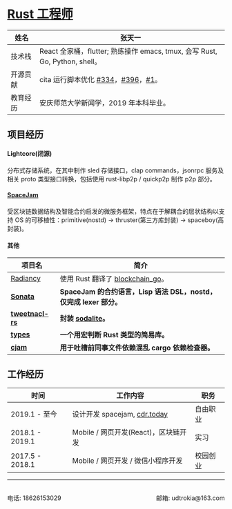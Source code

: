 # [Rust 工程师](https://github.com/clearloop)

| 姓名     | 张天一                                                                                                                                                                           |
| -------- | ------------------------------------------------------------                                                                                                                     |
| 技术栈   | React 全家桶，flutter; 熟练操作 emacs, tmux, 会写 Rust, Go, Python, shell。                                                                                                      |
| 开源贡献 | cita 运行脚本优化 [#334](https://github.com/cryptape/cita/pull/334)，[#396](https://github.com/cryptape/cita/pull/396)，[#1](https://github.com/cryptape/homebrew-cita/pull/1)。 |
| 教育经历 | 安庆师范大学新闻学，2019 年本科毕业。                                                                                                                                            |



## 项目经历

#### Lightcore(闭源)

分布式存储系统，在其中制作 sled 存储接口，clap commands，jsonrpc 服务及相关 proto 类型接口转换，包括使用 rust-libp2p / quickp2p 制作 p2p 部分。

#### [SpaceJam](https://crates.io/crates/spacejam)

受区块链数据结构及智能合约启发的微服务框架，特点在于解耦合的层状结构以支持 OS 的可移植性：primitive(nostd) -> thruster(第三方库封装) -> spaceboy(高封装)。

#### 其他

| 项目名                                                    | 简介                                                                        |
| --------------------------------------------------------- | ------------------------------------------------------------                |
| [Radiancy](https://github.com/udtrokia/Radiancy)          | 使用 Rust 翻译了 [blockchain_go](https://github.com/Jeiwan/blockchain_go)。 |
| __[Sonata](https://crates.io/crates/sonata)__             | __SpaceJam 的合约语言，Lisp 语法 DSL，nostd，仅完成 lexer 部分。__          |
| __[tweetnacl-rs](https://crates.io/crates/tweetnacl-rs)__ | __封装 [sodalite](https://crates.io/crates/sodalite)。__              |
| __[types](https://crates.io/crates/types)__               | __一个用宏判断 Rust 类型的简易库。__                                        |
| __[cjam](https://crates.io/crates/cjam)__                 | __用于吐槽前同事文件依赖混乱 cargo 依赖检查器。__                           |



## 工作经历

| 时间            | 工作内容                                                           | 职务     |
| --------------- | ------------------------------------------------------------       | -------- |
| 2019.1 - 至今   | 设计开发 spacejam, [cdr.today](https://cdr-today.github.io/intro/) | 自由职业 |
| 2018.1 - 2019.1 | Mobile / 网页开发(React)，区块链开发                               | 实习     |
| 2017.5 - 2018.1 | Mobile / 网页开发 / 微信小程序开发                                 | 校园创业 |



---
<br>
<div style='display: flex; justify-content: space-between;'>
  <div>电话: 18626153029 </div>
  <div> 邮箱: udtrokia@163.com </div>
</div>
